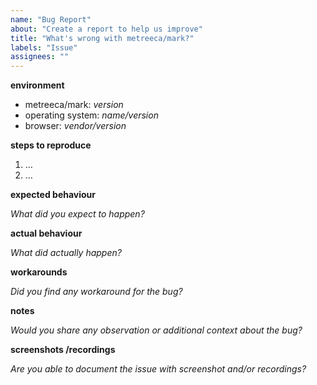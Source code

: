 ```yaml
---
name: "Bug Report"
about: "Create a report to help us improve"
title: "What's wrong with metreeca/mark?"
labels: "Issue"
assignees: ""
---
```


**environment**

- metreeca/mark: *version*
- operating system: *name/version*
- browser: *vendor/version*

**steps to reproduce**

1. …
2. …

**expected behaviour**

*What did you expect to happen?*

**actual behaviour**

*What did actually happen?*

**workarounds**

*Did you find any workaround for the bug?*

**notes**

*Would you share any observation or additional context about the bug?*

**screenshots /recordings**

*Are you able to document the issue with screenshot and/or recordings?*
